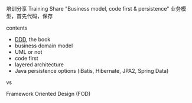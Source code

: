 


培训分享
Training Share "Business model, code first & persistence"
业务模型，首先代码，保存

contents

- [DDD](DDD/ddd), the book
- business domain model
- UML or not
- code first 
- layered architecture
- Java persistence options (iBatis, Hibernate, JPA2, Spring Data)

vs

Framework Oriented Design (FOD)

 